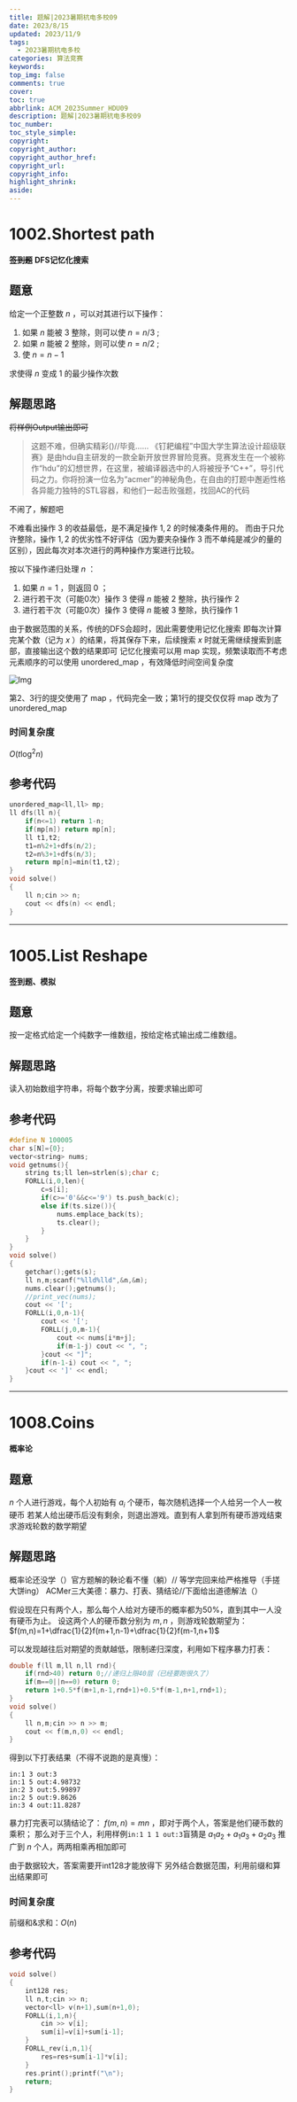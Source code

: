 ```yaml
---
title: 题解|2023暑期杭电多校09
date: 2023/8/15
updated: 2023/11/9
tags:
  - 2023暑期杭电多校
categories: 算法竞赛
keywords:
top_img: false
comments: true
cover:
toc: true
abbrlink: ACM_2023Summer_HDU09
description: 题解|2023暑期杭电多校09
toc_number:
toc_style_simple:
copyright:
copyright_author:
copyright_author_href:
copyright_url:
copyright_info:
highlight_shrink:
aside:
---
```


# 1002.Shortest path
**~~签到题~~** **DFS记忆化搜索**
## 题意
给定一个正整数 $n$ ，可以对其进行以下操作：
1. 如果 $n$ 能被 $3$ 整除，则可以使 $n=n/3$ ;
2. 如果 $n$ 能被 $2$ 整除，则可以使 $n=n/2$ ;
3. 使 $n=n-1$ 
   
求使得 $n$ 变成 $1$ 的最少操作次数

## 解题思路
~~将样例Output输出即可~~
> 这题不难，但确实精彩()//毕竟……
> 《钉耙编程”中国大学生算法设计超级联赛》是由hdu自主研发的一款全新开放世界冒险竞赛。竞赛发生在一个被称作“hdu”的幻想世界，在这里，被编译器选中的人将被授予“C++”，导引代码之力。你将扮演一位名为“acmer”的神秘角色，在自由的打题中邂逅性格各异能力独特的STL容器，和他们一起击败强题，找回AC的代码

不闹了，解题吧

不难看出操作 $3$ 的收益最低，是不满足操作 $1,2$ 的时候凑条件用的。
而由于只允许整除，操作 $1,2$ 的优劣性不好评估（因为要夹杂操作 $3$ 而不单纯是减少的量的区别），因此每次对本次进行的两种操作方案进行比较。

按以下操作递归处理 $n$ ：
1. 如果 $n=1$ ，则返回 $0$ ；
2. 进行若干次（可能0次）操作 $3$ 使得 $n$ 能被 $2$ 整除，执行操作 $2$
3. 进行若干次（可能0次）操作 $3$ 使得 $n$ 能被 $3$ 整除，执行操作 $1$

由于数据范围的关系，传统的DFS会超时，因此需要使用记忆化搜索
即每次计算完某个数（记为 $x$ ）的结果，将其保存下来，后续搜索 $x$ 时就无需继续搜索到底部，直接输出这个数的结果即可
记忆化搜索可以用 map 实现，频繁读取而不考虑元素顺序的可以使用 unordered_map ，有效降低时间空间复杂度

![Img](/images/ACM/2023Summer_HDU09_1002.png)

第2、3行的提交使用了 map ，代码完全一致；第1行的提交仅仅将 map 改为了 unordered_map 

### 时间复杂度
$O(t\log^2n)$

## 参考代码
```cpp
unordered_map<ll,ll> mp;
ll dfs(ll n){
    if(n<=1) return 1-n;
    if(mp[n]) return mp[n];
    ll t1,t2;
    t1=n%2+1+dfs(n/2);
    t2=n%3+1+dfs(n/3);
    return mp[n]=min(t1,t2);
}
void solve()
{
    ll n;cin >> n;
    cout << dfs(n) << endl;
}
```

***

# 1005.List Reshape
**签到题、模拟**
## 题意
按一定格式给定一个纯数字一维数组，按给定格式输出成二维数组。

## 解题思路
读入初始数组字符串，将每个数字分离，按要求输出即可

## 参考代码
```cpp
#define N 100005
char s[N]={0};
vector<string> nums;
void getnums(){
    string ts;ll len=strlen(s);char c;
    FORLL(i,0,len){
        c=s[i];
        if(c>='0'&&c<='9') ts.push_back(c);
        else if(ts.size()){
            nums.emplace_back(ts);
            ts.clear();
        }
    }
}
void solve()
{
    getchar();gets(s);
    ll n,m;scanf("%lld%lld",&n,&m);
    nums.clear();getnums();
    //print_vec(nums);
    cout << '[';
    FORLL(i,0,n-1){
        cout << '[';
        FORLL(j,0,m-1){
            cout << nums[i*m+j];
            if(m-1-j) cout << ", ";
        }cout << "]";
        if(n-1-i) cout << ", ";
    }cout << ']' << endl;
}
```

***

# 1008.Coins
**概率论**
## 题意
$n$ 个人进行游戏，每个人初始有 $a_i$ 个硬币，每次随机选择一个人给另一个人一枚硬币
若某人给出硬币后没有剩余，则退出游戏。直到有人拿到所有硬币游戏结束
求游戏轮数的数学期望

## 解题思路
概率论还没学（）官方题解的鞅论看不懂（躺）//
等学完回来给严格推导（手搓大饼ing）
ACMer三大美德：暴力、打表、猜结论//下面给出道德解法（）

假设现在只有两个人，那么每个人给对方硬币的概率都为50%，直到其中一人没有硬币为止。
设这两个人的硬币数分别为 $m,n$ ，则游戏轮数期望为：
$f(m,n)=1+\dfrac{1}{2}f(m+1,n-1)+\dfrac{1}{2}f(m-1,n+1)$

可以发现越往后对期望的贡献越低，限制递归深度，利用如下程序暴力打表：
```cpp
double f(ll m,ll n,ll rnd){
    if(rnd>40) return 0;//递归上限40层（已经要跑很久了）
    if(m==0||n==0) return 0;
    return 1+0.5*f(m+1,n-1,rnd+1)+0.5*f(m-1,n+1,rnd+1);
}
void solve()
{
    ll n,m;cin >> n >> m;
    cout << f(m,n,0) << endl;
}
```
得到以下打表结果（不得不说跑的是真慢）：
```
in:1 3 out:3
in:1 5 out:4.98732
in:2 3 out:5.99897
in:2 5 out:9.8626
in:3 4 out:11.8287
```

暴力打完表可以猜结论了： $f(m,n)=mn$ ，即对于两个人，答案是他们硬币数的乘积；
那么对于三个人，利用样例`in:1 1 1 out:3`盲猜是 $a_1a_2+a_1a_3+a_2a_3$ 
推广到 $n$ 个人，两两相乘再相加即可

由于数据较大，答案需要开int128才能放得下
另外结合数据范围，利用前缀和算出结果即可

### 时间复杂度
前缀和&求和：$O(n)$

## 参考代码
```cpp
void solve()
{
    int128 res;
    ll n,t;cin >> n;
    vector<ll> v(n+1),sum(n+1,0);
    FORLL(i,1,n){
        cin >> v[i];
        sum[i]=v[i]+sum[i-1];
    }
    FORLL_rev(i,n,1){
        res=res+sum[i-1]*v[i];
    }
    res.print();printf("\n");
    return;
}
```